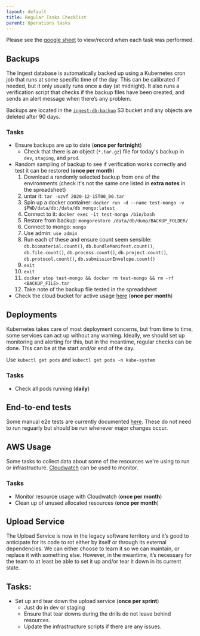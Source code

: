```yaml
---
layout: default
title: Regular Tasks Checklist
parent: Operations tasks
---
```


Please see the [google sheet](https://docs.google.com/spreadsheets/d/1KtY7_N9vj5hChdSzM3wY6zOn2hhwTI7Xbkx5__5wLsc/edit#gid=0) to view/record when each task was performed.


## Backups
The Ingest database is automatically backed up using a Kubernetes cron job that runs at some specific time of the day. This can be calibrated if needed, but it only usually runs once a day (at midnight). It also runs a verification script that checks if the backup files have been created, and sends an alert message when there’s any problem.

Backups are located in the [`ingest-db-backup`](https://s3.console.aws.amazon.com/s3/buckets/ingest-db-backup?region=us-east-1) S3 bucket and any objects are deleted after 90 days.

### Tasks
- Ensure backups are up to date (**once per fortnight**)
    - Check that there is an object (`*.tar.gz`) file for today's backup in `dev`, `staging`, and `prod`.
- Random sampling of backup to see if verification works correctly and test it can be restored (**once per month**)
    1. Download a randomly selected backup from one of the environments (check it's not the same one listed in **extra notes** in the spreadsheet)
    2. untar it: `tar -xzvf 2020-12-15T00_00.tar`
    3. Spin up a docker container: `docker run -d --name test-mongo -v $PWD/data/db:/data/db mongo:latest`
    4. Connect to it: `docker exec -it test-mongo /bin/bash`
    5. Restore from backup: `mongorestore /data/db/dump/BACKUP_FOLDER/`
    6. Connect to mongo: `mongo`
    7. Use admin: `use admin`
    8. Run each of these and ensure count seem sensible: `db.biomaterial.count()`, `db.bundleManifest.count()`, `db.file.count()`, `db.process.count()`, `db.project.count()`, `db.protocol.count()`, `db.submissionEnvelope.count()`
    9. `exit`
    10. `exit`
    11. `docker stop test-mongo && docker rm test-mongo && rm -rf <BACKUP_FILE>.tar`
    12. Take note of the backup file tested in the spreadsheet
- Check the cloud bucket for active usage [here](https://s3.console.aws.amazon.com/s3/bucket/ingest-db-backup/metrics/bucket_metrics?region=us-east-1&tab=storage&period=2w) (**once per month**)

## Deployments
Kubernetes takes care of most deployment concerns, but from time to time, some services can act up without any warning. Ideally, we should set up monitoring and alerting for this, but in the meantime, regular checks can be done. This can be at the start and/or end of the day.

Use `kubectl get pods`
and `kubectl get pods -n kube-system`

### Tasks
- Check all pods running (**daily**)

## End-to-end tests
Some manual e2e tests are currently documented [here](e2e-tests.html). These do not need to run reguarly but should be run whenever major changes occur.


## AWS Usage
Some tasks to collect data about some of the resources we're using to run or infrastructure. [Cloudwatch](https://console.aws.amazon.com/cloudwatch/home?region=us-east-1#cw:dashboard=Overview) can be used to monitor.

### Tasks
- Monitor resource usage with Cloudwatch (**once per month**)
- Clean up of unused allocated resources (**once per month**)

## Upload Service
The Upload Service is now in the legacy software territory and it’s good to anticipate for its code to rot either by itself or through its external dependencies. We can either choose to learn it so we can maintain, or replace it with something else. However, in the meantime, it’s necessary for the team to at least be able to set it up and/or tear it down in its current state.

## Tasks:
- Set up and tear down the upload service (**once per sprint**)
    - Just do in dev or staging
    - Ensure that tear downs during the drills do not leave behind resources.
    - Update the infrastructure scripts if there are any issues.

